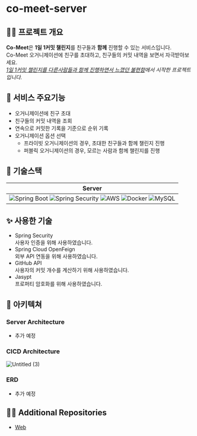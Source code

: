 # co-meet-server

## 💁‍♀️ 프로젝트 개요

**Co-Meet**은 **1일 1커밋 챌린지**를 친구들과 **함께** 진행할 수 있는 서비스입니다.   
Co-Meet 오거니제이션에 친구를 초대하고, 친구들의 커밋 내역을 보면서 자극받아보세요.  
*[1일 1커밋 챌린지를 다른사람들과 함께 진행하면서 느꼈던 불편함](https://velog.io/@haron/1%EC%9D%BC-1%EC%BB%A4%EB%B0%8B-%EC%B1%8C%EB%A6%B0%EC%A7%80)에서
시작한 프로젝트입니다.*

## 🌱 서비스 주요기능

- 오거니제이션에 친구 초대
- 친구들의 커밋 내역을 조회
- 연속으로 커밋한 기록을 기준으로 순위 기록
- 오거니제이션 옵션 선택
    - 프라이빗 오거니제이션의 경우, 초대한 친구들과 함께 챌린지 진행
    - 퍼블릭 오거니제이션의 경우, 모르는 사람과 함께 챌린지를 진행

## 🔨 기술스택

|                        Server                                |
| :----------------------------------------------------------: |
| ![Spring Boot](https://img.shields.io/badge/SpringBoot-white?style=flat-square&logo=spring-boot&color=6DB33F&logoColor=white) ![Spring Security](https://img.shields.io/badge/SpringSecurity-6DB33F?style=flat-square&logo=spring-security&logoColor=white) ![AWS](https://img.shields.io/badge/AWS-232F3E?style=flat&logo=amazon-aws&logoColor=white)  ![Docker](https://img.shields.io/badge/Docker-2496ED?style=flat-square&logo=Docker&logoColor=white) ![MySQL](https://img.shields.io/badge/MySQL-4479A1?style=flat-square&logo=MySQL&logoColor=white)|

## ✨ 사용한 기술

- Spring Security  
  사용자 인증을 위해 사용하였습니다.
- Spring Cloud OpenFeign   
  외부 API 연동을 위해 사용하였습니다.
- GitHub API   
  사용자의 커밋 개수를 계산하기 위해 사용하였습니다.
- Jasypt  
  프로퍼티 암호화를 위해 사용하였습니다.

## 🕍 아키텍쳐

### Server Architecture

- 추가 예정

### CICD Architecture

![Untitled (3)](https://user-images.githubusercontent.com/66551410/172353126-2b7f6675-7f92-4ac4-a8cf-673b5eea9601.png)

### ERD

- 추가 예정

## 💁‍♀️ Additional Repositories

- [Web](https://github.com/CrayonTeamJ/frontend.git](https://github.com/Co-Meet/co-meet-web))
